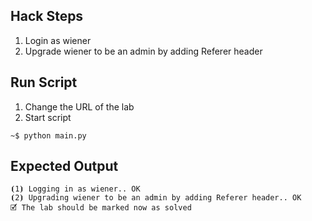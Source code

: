 ## Hack Steps

1. Login as wiener
2. Upgrade wiener to be an admin by adding Referer header

## Run Script

1. Change the URL of the lab
2. Start script

```
~$ python main.py
```

## Expected Output

```
⦗1⦘ Logging in as wiener.. OK
⦗2⦘ Upgrading wiener to be an admin by adding Referer header.. OK
🗹 The lab should be marked now as solved
```
